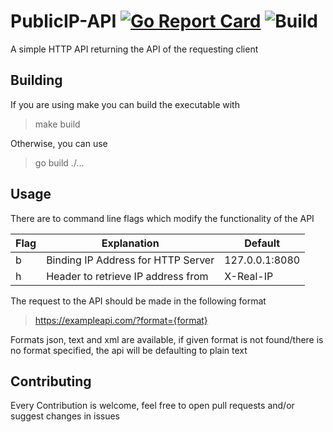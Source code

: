 # PublicIP-API [![Go Report Card](https://goreportcard.com/badge/github.com/TimoSLE/go-dyndns)](https://goreportcard.com/report/github.com/TimoSLE/publicip-api) ![Build](https://github.com/TimoSLE/publicip-api/workflows/build/badge.svg)
A simple HTTP API returning the API of the requesting client

## Building
If you are using make you can build the executable with
>make build

Otherwise, you can use
>go build ./...

## Usage
There are to command line flags which modify the functionality of the API

Flag | Explanation | Default
--- | --- | ---
b | Binding IP Address for HTTP Server | 127.0.0.1:8080
h | Header to retrieve IP address from | X-Real-IP

The request to the API should be made in the following format
> https://exampleapi.com/?format={format}

Formats json, text and xml are available, if given format is not found/there is no format specified, the api will be defaulting to plain text

## Contributing
Every Contribution is welcome, feel free to open pull requests and/or suggest changes in issues